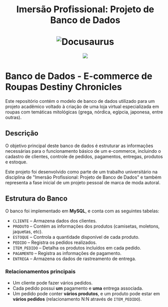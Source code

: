 <div align="center">
  <h1 align="center">
     Imersão Profissional: Projeto de Banco de Dados
    <br />
    <br />
      <img src="https://docusaurus.io/img/slash-introducing.svg" alt="Docusaurus">
  </h1>
</div>
<p align="center">
   <img src="http://img.shields.io/static/v1?label=STATUS&message=CONCLUIDO&color=RED&style=for-the-badge" #vitrinedev/>
</p>

# Banco de Dados - E-commerce de Roupas Destiny Chronicles

Este repositório contém o modelo de banco de dados utilizado para um projeto acadêmico voltado à criação de uma loja virtual especializada em roupas com temáticas mitológicas (grega, nórdica, egípcia, japonesa, entre outras).

## Descrição

O objetivo principal deste banco de dados é estruturar as informações necessárias para o funcionamento básico de um e-commerce, incluindo o cadastro de clientes, controle de pedidos, pagamentos, entregas, produtos e estoque.

Este projeto foi desenvolvido como parte de um trabalho universitário na disciplina de "Imersão Profissional: Projeto de Banco de Dados" e também representa a fase inicial de um projeto pessoal de marca de moda autoral.

##  Estrutura do Banco

O banco foi implementado em **MySQL**, e conta com as seguintes tabelas:

- `CLIENTE` – Armazena dados dos clientes.
- `PRODUTO` – Contém as informações dos produtos (camisetas, moletons, jaquetas, etc).
- `ESTOQUE` – Controla a quantidade disponível de cada produto.
- `PEDIDO` – Registra os pedidos realizados.
- `ITEM_PEDIDO` – Detalha os produtos incluídos em cada pedido.
- `PAGAMENTO` – Registra as informações de pagamento.
- `ENTREGA` – Armazena os dados de rastreamento de entrega.

###  Relacionamentos principais

- Um cliente pode fazer vários pedidos.
- Cada pedido possui **um** pagamento e **uma** entrega associada.
- Um pedido pode conter **vários produtos**, e um produto pode estar em **vários pedidos** (relacionamento N:N através de `ITEM_PEDIDO`).
